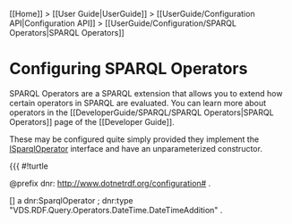 [[Home]] > [[User Guide|UserGuide]] > [[UserGuide/Configuration API|Configuration API]] > [[UserGuide/Configuration/SPARQL Operators|SPARQL Operators]]

# Configuring SPARQL Operators 

SPARQL Operators are a SPARQL extension that allows you to extend how certain operators in SPARQL are evaluated.  You can learn more about operators in the [[DeveloperGuide/SPARQL/SPARQL Operators|SPARQL Operators]] page of the [[Developer Guide]].

These may be configured quite simply provided they implement the [ISparqlOperator](http://www.dotnetrdf.org/api/index.asp?Topic=VDS.RDF.Query.Operators.ISparqlOperator) interface and have an unparameterized constructor.

{{{
#!turtle

@prefix dnr: <http://www.dotnetrdf.org/configuration#> .

[] a dnr:SparqlOperator ;
  dnr:type "VDS.RDF.Query.Operators.DateTime.DateTimeAddition" .
```